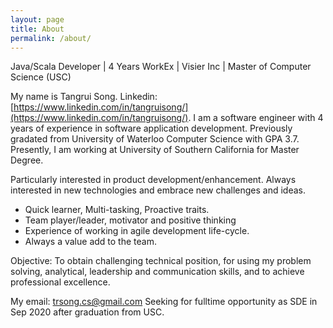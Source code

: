 ```yaml
---
layout: page
title: About
permalink: /about/
---
```


Java/Scala Developer \| 4 Years WorkEx \| Visier Inc \| Master of Computer Science (USC)

My name is Tangrui Song. Linkedin: [https://www.linkedin.com/in/tangruisong/](https://www.linkedin.com/in/tangruisong/). I am a software engineer with 4 years of experience in software application development.
Previously gradated from University of Waterloo Computer Science with GPA 3.7. Presently, I am working at University of Southern California for Master Degree.

Particularly interested in product development/enhancement. Always interested in new technologies and embrace new challenges and ideas.

- Quick learner, Multi-tasking, Proactive traits.
- Team player/leader, motivator and positive thinking
- Experience of working in agile development life-cycle.
- Always a value add to the team.

Objective: To obtain challenging technical position, for using my problem solving, analytical, leadership and communication skills, and to achieve professional excellence. 

My email: trsong.cs@gmail.com
Seeking for fulltime opportunity as SDE in Sep 2020 after graduation from USC.

<!-- 
This is the base Jekyll theme. You can find out more info about customizing your Jekyll theme, as well as basic Jekyll usage documentation at [jekyllrb.com](http://jekyllrb.com/)

You can find the source code for the Jekyll new theme at:
{% include icon-github.html username="jglovier" %} /
[jekyll-new](https://github.com/jglovier/jekyll-new)

You can find the source code for Jekyll at
{% include icon-github.html username="jekyll" %} /
[jekyll](https://github.com/jekyll/jekyll) -->
